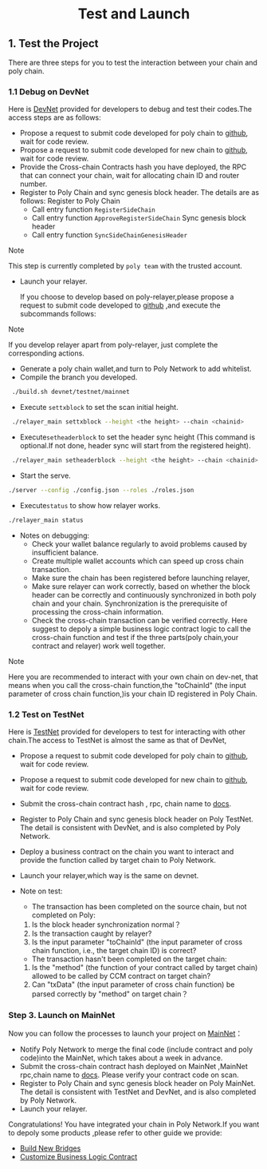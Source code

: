 <h1 align="center">Test and Launch</h1>

## 1. Test the Project 
There are three steps for you to test the interaction between your chain and poly chain.

### 1.1 Debug on DevNet 	
Here is [DevNet](../../Core_Smart_Contract/Contract/DevNet.md) provided for developers to debug and test their codes.The access steps are as follows:

- Propose a request to submit code developed for poly chain to [github](https://github.com/polynetwork/poly.git ), wait for code review.
- Propose a request to submit code developed for new chain to [github](https://github.com/polynetwork/eth-contracts), wait for code review.
- Provide the Cross-chain Contracts hash you have deployed, the RPC that can connect your chain, wait for allocating chain ID and router number.
- Register to Poly Chain and sync genesis block header. The details are as follows:
  Register to Poly Chain
  - Call entry function `RegisterSideChain`
  - Call entry function `ApproveRegisterSideChain`
  Sync genesis block header
  - Call entry function `SyncSideChainGenesisHeader`

> [!Note]
> This step is currently completed by `poly team`  with the trusted account.

- Launch your relayer. 

  If you choose to develop based on poly-relayer,please propose a request to submit code developed to [github](https://github.com/polynetwork/poly-relayer) ,and execute the subcommands follows:
> [!Note]
> If you develop relayer apart from poly-relayer, just complete the corresponding actions.
  - Generate a poly chain wallet,and turn to Poly Network to add  whitelist.
  - Compile the branch you developed.
  ```bash
   ./build.sh devnet/testnet/mainnet
  ```
  - Execute `settxblock` to set the scan initial height.
  ```bash
   ./relayer_main settxblock --height <the height> --chain <chainid>
  ```
  - Execute`setheaderblock` to set the header sync height (This command is optional.If not done, header sync will start from the registered height).
  ```bash
   ./relayer_main setheaderblock --height <the height> --chain <chainid>
  ```
  - Start the serve.
  ```bash
  ./server --config ./config.json --roles ./roles.json
  ```
  - Execute`status` to show how relayer works.
  ```bash
  ./relayer_main status
  ```
- Notes on debugging:
  - Check your wallet balance regularly to avoid problems caused by insufficient balance.
  - Create multiple wallet accounts which can speed up cross chain transaction.
  - Make sure the chain has been registered before launching relayer,
  - Make sure relayer can work correctly, based on whether the block header can be correctly and continuously synchronized in both poly chain and your chain. Synchronization is the prerequisite of processing the cross-chain information.
  - Check the cross-chain transaction can be verified correctly. Here suggest  to depoly a simple business logic contract logic to call the cross-chain function and test if the three parts(poly chain,your contract and relayer) work well together.

> [!Note]
> Here you are recommended to interact with your own chain on dev-net, that means when you call the cross-chain function,the "toChainId" (the input parameter of cross chain function,)is your chain ID registered in Poly Chain.

### 1.2 Test on TestNet
Here is [TestNet](../../Core_Smart_Contract/Contract/TestNet.md) provided for developers to test for interacting with other chain.The access to TestNet is almost the same as that of DevNet,
- Propose a request to submit code developed for poly chain to [github](https://github.com/polynetwork/poly.git ), wait for code review.
- Propose a request to submit code developed for new chain to [github](https://github.com/polynetwork/eth-contracts.git), wait for code review.
- Submit the cross-chain contract hash , rpc, chain name to [docs](https://github.com/polynetwork/docs.git).
- Register to Poly Chain and sync genesis block header on Poly TestNet. The detail is consistent with DevNet, and is also completed by Poly Network.
- Deploy a business contract on the chain you want to interact and provide the function called by target chain to Poly Network.
- Launch your relayer,which way is the same on devnet.
- Note on test:
   - The transaction has been completed on the source chain, but not completed on Poly: 
   1) Is the block header synchronization normal？
   2) Is the transaction caught by relayer? 
   3) Is the input parameter "toChainId" (the input parameter of cross chain function, i.e., the target chain ID) is correct?
  
   - The transaction hasn't been completed on the target chain: 
   1) Is the "method" (the function of your contract called by target chain) allowed to be called by CCM contract on target chain? 
   2) Can "txData" (the input parameter of cross chain function) be parsed correctly by "method" on target chain？

### Step 3. Launch on MainNet
Now you can follow the processes to launch your project on [MainNet](../../Core_Smart_Contract/Contract/MainNet.md)：
- Notify Poly Network to merge the final code (include contract and poly code)into the MainNet, which takes about a week in advance.
- Submit the cross-chain contract hash deployed on MainNet ,MainNet rpc,chain name to [docs](https://github.com/polynetwork/docs.git). Please verify your contract code on scan.
- Register to Poly Chain and sync genesis block header on Poly MainNet. The detail is consistent with TestNet and DevNet, and is also completed by Poly Network.
- Launch your relayer.


Congratulations! You have integrated your chain in Poly Network.If you want to depoly some products ,please refer to other guide we provide:
- [Build New Bridges](../../new_product/integrate_bridge/readme.md)
- [Customize Business Logic Contract](../../new_product/integrate_contracts/readme.md)
